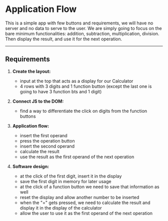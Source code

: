 # Application Flow

This is a simple app with few buttons and requirements, we will have no server and no data to serve to the user.
We are simply going to focus on the bare minimum functionalities: addition, subtraction, multiplication, division.
Then display the result, and use it for the next operation.

---

## Requirements

1. **Create the layout:**

   - input at the top that acts as a display for our Calculator
   - 4 rows with 3 digits and 1 function button (except the last one is going to have 3 function bts and 1 digit)

2. **Connect JS to the DOM:**

   - find a way to differentiate the click on digits from the function buttons

3. **Application flow:**
   - insert the first operand
   - press the operation button
   - insert the second operand
   - calculate the result
   - use the result as the first operand of the next operation
4. **Software design:**
   - at the click of the first digit, insert it in the display
   - save the first digit in memory for later usage
   - at the click of a function button we need to save that information as well
   - reset the display and allow another number to be inserted
   - when the "=" gets pressed, we need to calculate the result and display it in the display of the calculator
   - allow the user to use it as the first operand of the next operation
